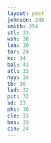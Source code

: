 ```yaml
---
layout: post
johnson: 248
smith: 254
stl: 33
wsh: 30
laa: 30
tor: 24
kc: 34
bal: 41
atl: 33
nyy: 34
tb: 36
lad: 32
pit: 32
sd: 23
phi: 30
cle: 33
bos: 33
cin: 24
---
```

